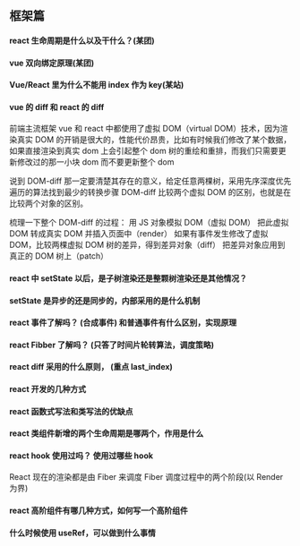 ## 框架篇

#### react 生命周期是什么以及干什么？(某团)

#### vue 双向绑定原理(某团)

#### Vue/React 里为什么不能用 index 作为 key(某站)

#### vue 的 diff 和 react 的 diff

前端主流框架 vue 和 react 中都使用了虚拟 DOM（virtual DOM）技术，因为渲染真实 DOM 的开销是很大的，性能代价昂贵，比如有时候我们修改了某个数据，如果直接渲染到真实 dom 上会引起整个 dom 树的重绘和重排，而我们只需要更新修改过的那一小块 dom 而不要更新整个 dom

说到 DOM-diff 那一定要清楚其存在的意义，给定任意两棵树，采用先序深度优先遍历的算法找到最少的转换步骤
DOM-diff 比较两个虚拟 DOM 的区别，也就是在比较两个对象的区别。

梳理一下整个 DOM-diff 的过程：
用 JS 对象模拟 DOM（虚拟 DOM）
把此虚拟 DOM 转成真实 DOM 并插入页面中（render）
如果有事件发生修改了虚拟 DOM，比较两棵虚拟 DOM 树的差异，得到差异对象（diff）
把差异对象应用到真正的 DOM 树上（patch）

#### react 中 setState 以后，是子树渲染还是整颗树渲染还是其他情况？

#### setState 是异步的还是同步的，内部采用的是什么机制

#### react 事件了解吗？ (合成事件) 和普通事件有什么区别，实现原理

#### react Fibber 了解吗？ (只答了时间片轮转算法，调度策略)

#### react diff 采用的什么原则， (重点 last_index)

#### react 开发的几种方式

#### react 函数式写法和类写法的优缺点

#### react 类组件新增的两个生命周期是哪两个，作用是什么

#### react hook 使用过吗？ 使用过哪些 hook

React 现在的渲染都是由 Fiber 来调度
Fiber 调度过程中的两个阶段(以 Render 为界)

#### react 高阶组件有哪几种方式，如何写一个高阶组件

#### 什么时候使用 useRef，可以做到什么事情
